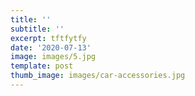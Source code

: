 ```yaml
---
title: ''
subtitle: ''
excerpt: tftfytfy
date: '2020-07-13'
image: images/5.jpg
template: post
thumb_image: images/car-accessories.jpg
---
```

